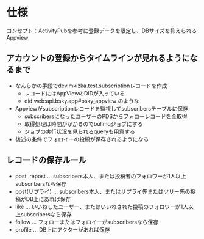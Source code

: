 # 仕様

コンセプト：ActivityPubを参考に登録データを限定し、DBサイズを抑えられるAppview

## アカウントの登録からタイムラインが見れるようになるまで

- なんらかの手段でdev.mkizka.test.subscriptionレコードを作成
  - レコードにはAppViewのDIDが入っている
  - did:web:api.bsky.app#bsky_appview のような
- Appviewがsubscriptionレコードを監視してsubscribersテーブルに保存
  - subscribersになったユーザーのPDSからフォローレコードを全取得
  - 取得処理は時間がかかるのでbullmqジョブにする
  - ジョブの実行状況を見られるqueryも用意する
- 後述の条件でフォロイーの投稿が保存されるようになる

## レコードの保存ルール

- post, repost ... subscribers本人、または投稿者のフォロワーが1人以上subscribersなら保存
- post(リプライ) ... subscribers本人、またはリプライ先またはツリー先の投稿がDB上にあれば保存
- like ... いいねしたユーザー、またはいいねされた投稿のフォロワーが1人以上subscribersなら保存
- follow ... フォローまたはフォロイーがsubscribersなら保存
- profile ... DB上にアクターがあれば保存
